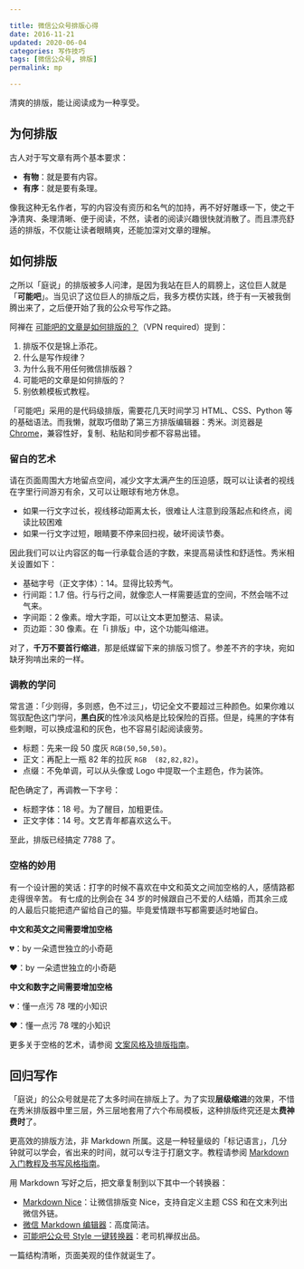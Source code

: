 ```yaml
---

title: 微信公众号排版心得   
date: 2016-11-21     
updated: 2020-06-04    
categories: 写作技巧  
tags: [微信公众号, 排版]
permalink: mp 

---
```


清爽的排版，能让阅读成为一种享受。

<!-- more -->


## 为何排版

古人对于写文章有两个基本要求：

- **有物**：就是要有内容。
- **有序**：就是要有条理。

像我这种无名作者，写的内容没有资历和名气的加持，再不好好雕琢一下，使之干净清爽、条理清晰、便于阅读，不然，读者的阅读兴趣很快就消散了。而且漂亮舒适的排版，不仅能让读者眼睛爽，还能加深对文章的理解。  


## 如何排版

之所以「庭说」的排版被多人问津，是因为我站在巨人的肩膀上，这位巨人就是「**可能吧**」。当见识了这位巨人的排版之后，我多方模仿实践，终于有一天被我倒腾出来了，之后便开始了我的公众号写作之路。

阿禅在 [可能吧的文章是如何排版的？](https://kenengba.com/post/3507.html)（VPN required）提到：

1. 排版不仅是锦上添花。
2. 什么是写作规律？
3. 为什么我不用任何微信排版器？
4. 可能吧的文章是如何排版的？
5. 别依赖模板式教程。

「可能吧」采用的是代码级排版，需要花几天时间学习 HTML、CSS、Python 等的基础语法。而我懒，就取巧借助了第三方排版编辑器：秀米。浏览器是 [Chrome](https://tingtalk.me/chrome/)，兼容性好，复制、粘贴和同步都不容易出错。


### 留白的艺术

请在页面周围大方地留点空间，减少文字太满产生的压迫感，既可以让读者的视线在字里行间游刃有余，又可以让眼球有地方休息。

- 如果一行文字过长，视线移动距离太长，很难让人注意到段落起点和终点，阅读比较困难
- 如果一行文字过短，眼睛要不停来回扫视，破坏阅读节奏。

因此我们可以让内容区的每一行承载合适的字数，来提高易读性和舒适性。秀米相关设置如下：

- 基础字号（正文字体）：14。显得比较秀气。
- 行间距：1.7 倍。行与行之间，就像恋人一样需要适宜的空间，不然会喘不过气来。
- 字间距：2 像素。增大字距，可以让文本更加整洁、易读。
- 页边距：30 像素。在「i 排版」中，这个功能叫缩进。

对了，**千万不要首行缩进**，那是纸媒留下来的排版习惯了。参差不齐的字块，宛如缺牙狗啃出来的一样。



### 调教的学问

常言道：「少则得，多则惑，色不过三」，切记全文不要超过三种颜色。如果你难以驾驭配色这门学问，**黑白灰**的性冷淡风格是比较保险的百搭。但是，纯黑的字体有些刺眼，可以换成温和的灰色，也不容易引起阅读疲劳。

- 标题：先来一段 50 度灰 `RGB(50,50,50)`。
- 正文：再配上一瓶 82 年的拉灰 `RGB  (82,82,82)`。
- 点缀：不免单调，可以从头像或 Logo 中提取一个主题色，作为装饰。

配色确定了，再调教一下字号：

- 标题字体：18 号。为了醒目，加粗更佳。
- 正文字体：14 号。文艺青年都喜欢这么干。

至此，排版已经搞定 7788 了。



### 空格的妙用

有一个设计圈的笑话：打字的时候不喜欢在中文和英文之间加空格的人，感情路都走得很辛苦。  有七成的比例会在 34 岁的时候跟自己不爱的人结婚，而其余三成的人最后只能把遗产留给自己的猫。毕竟爱情跟书写都需要适时地留白。  

**中文和英文之间需要增加空格**

💔：by 一朵遗世独立的小奇葩

❤：by 一朵遗世独立的小奇葩

**中文和数字之间需要增加空格**

💔：懂一点污 78 嘿的小知识

❤：懂一点污 78 嘿的小知识

更多关于空格的艺术，请参阅 [文案风格及排版指南](https://tingtalk.me/style-guide/)。



## 回归写作

「庭说」的公众号就是花了太多时间在排版上了。为了实现**层级缩进**的效果，不惜在秀米排版器中里三层，外三层地套用了六个布局模板，这种排版终究还是太**费神费时**了。

更高效的排版方法，非 Markdown 所属。这是一种轻量级的「标记语言」，几分钟就可以学会，省出来的时间，就可以专注于打磨文字。教程请参阅 [Markdown 入门教程及书写风格指南](https://tingtalk.me/markdown/)。

用 Markdown 写好之后，把文章复制到以下其中一个转换器：

- [Markdown Nice](https://mdnice.com/)：让微信排版变 Nice，支持自定义主题 CSS 和在文末列出微信外链。
- [微信 Markdown 编辑器](https://doocs.github.io/md/)：高度简洁。
- [可能吧公众号 Style 一键转换器](https://knb.im/mp/)：老司机禅叔出品。

一篇结构清晰，页面美观的佳作就诞生了。